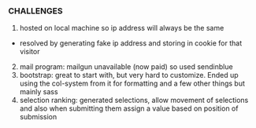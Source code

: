 ### CHALLENGES ###
1. hosted on local machine so ip address will always be the same
  - resolved by generating fake ip address and storing in cookie for that visitor
2. mail program: mailgun unavailable (now paid) so used sendinblue
3. bootstrap: great to start with, but very hard to customize. Ended up using the col-system from it for formatting and a few other things but mainly sass
4. selection ranking: generated selections, allow movement of selections and also when submitting them assign a value based on position of submission